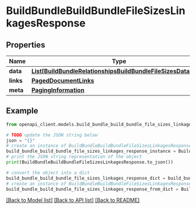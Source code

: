 # BuildBundleBuildBundleFileSizesLinkagesResponse


## Properties

Name | Type | Description | Notes
------------ | ------------- | ------------- | -------------
**data** | [**List[BuildBundleRelationshipsBuildBundleFileSizesDataInner]**](BuildBundleRelationshipsBuildBundleFileSizesDataInner.md) |  | 
**links** | [**PagedDocumentLinks**](PagedDocumentLinks.md) |  | 
**meta** | [**PagingInformation**](PagingInformation.md) |  | [optional] 

## Example

```python
from openapi_client.models.build_bundle_build_bundle_file_sizes_linkages_response import BuildBundleBuildBundleFileSizesLinkagesResponse

# TODO update the JSON string below
json = "{}"
# create an instance of BuildBundleBuildBundleFileSizesLinkagesResponse from a JSON string
build_bundle_build_bundle_file_sizes_linkages_response_instance = BuildBundleBuildBundleFileSizesLinkagesResponse.from_json(json)
# print the JSON string representation of the object
print(BuildBundleBuildBundleFileSizesLinkagesResponse.to_json())

# convert the object into a dict
build_bundle_build_bundle_file_sizes_linkages_response_dict = build_bundle_build_bundle_file_sizes_linkages_response_instance.to_dict()
# create an instance of BuildBundleBuildBundleFileSizesLinkagesResponse from a dict
build_bundle_build_bundle_file_sizes_linkages_response_from_dict = BuildBundleBuildBundleFileSizesLinkagesResponse.from_dict(build_bundle_build_bundle_file_sizes_linkages_response_dict)
```
[[Back to Model list]](../README.md#documentation-for-models) [[Back to API list]](../README.md#documentation-for-api-endpoints) [[Back to README]](../README.md)


